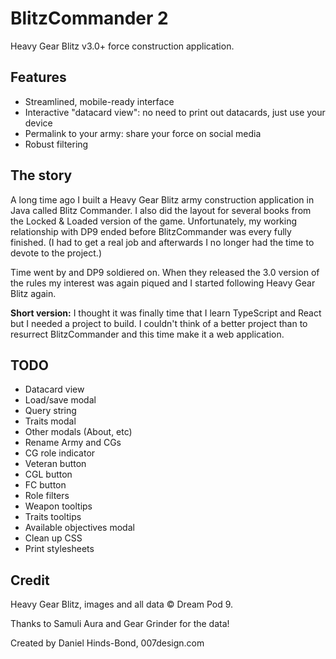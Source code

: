# BlitzCommander 2
Heavy Gear Blitz v3.0+ force construction application.

## Features
- Streamlined, mobile-ready interface
- Interactive "datacard view": no need to print out datacards, just use your device
- Permalink to your army: share your force on social media
- Robust filtering

## The story
A long time ago I built a Heavy Gear Blitz army construction application in Java called Blitz Commander. I also did the layout for several books from the Locked & Loaded version of the game. Unfortunately, my working relationship with DP9 ended before BlitzCommander was every fully finished. (I had to get a real job and afterwards I no longer had the time to devote to the project.)

Time went by and DP9 soldiered on. When they released the 3.0 version of the rules my interest was again piqued and I started following Heavy Gear Blitz again.

**Short version:** I thought it was finally time that I learn TypeScript and React but I needed a project to build. I couldn't think of a better project than to resurrect BlitzCommander and this time make it a web application.

## TODO
- Datacard view
- Load/save modal
- Query string
- Traits modal
- Other modals (About, etc)
- Rename Army and CGs
- CG role indicator
- Veteran button
- CGL button
- FC button
- Role filters
- Weapon tooltips
- Traits tooltips
- Available objectives modal
- Clean up CSS
- Print stylesheets

## Credit
Heavy Gear Blitz, images and all data © Dream Pod 9.

Thanks to Samuli Aura and Gear Grinder for the data!

Created by Daniel Hinds-Bond, 007design.com